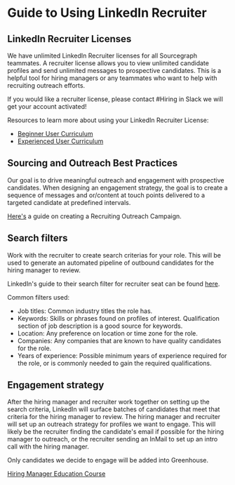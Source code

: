 # Guide to Using LinkedIn Recruiter

## LinkedIn Recruiter Licenses

We have unlimited LinkedIn Recruiter licenses for all Sourcegraph teammates. A recruiter license allows you to view unlimited candidate profiles and send unlimited messages to prospective candidates. This is a helpful tool for hiring managers or any teammates who want to help with recruiting outreach efforts.

If you would like a recruiter license, please contact #Hiring in Slack we will get your account activated!

Resources to learn more about using your LinkedIn Recruiter License:

- [Beginner User Curriculum](https://nam06.safelinks.protection.outlook.com/?url=https%3A%2F%2Ftraining.talent.linkedin.com%2Fseries%2Ftsep%2Flinkedin-recruiter-for-new-users-tsep&data=04%7C01%7Ccestrella%40linkedin.com%7C1ba987a0c7e04e959b6208d973b4f7c9%7C72f988bf86f141af91ab2d7cd011db47%7C1%7C0%7C637668043371226775%7CUnknown%7CTWFpbGZsb3d8eyJWIjoiMC4wLjAwMDAiLCJQIjoiV2luMzIiLCJBTiI6Ik1haWwiLCJXVCI6Mn0%3D%7C1000&sdata=ZZ53ap8WeBM1COR76EWDX0vdjCKnh1Q%2Bhm93VruCXrE%3D&reserved=0)
- [Experienced User Curriculum](https://nam06.safelinks.protection.outlook.com/?url=https%3A%2F%2Ftraining.talent.linkedin.com%2Fseries%2Ftsep%2Fleverage-the-full-power-of-linkedin-recruiter-tsep&data=04%7C01%7Ccestrella%40linkedin.com%7C1ba987a0c7e04e959b6208d973b4f7c9%7C72f988bf86f141af91ab2d7cd011db47%7C1%7C0%7C637668043371226775%7CUnknown%7CTWFpbGZsb3d8eyJWIjoiMC4wLjAwMDAiLCJQIjoiV2luMzIiLCJBTiI6Ik1haWwiLCJXVCI6Mn0%3D%7C1000&sdata=agxl%2B4%2BMf5nGXhHMDCfq%2F5cP2Ecw3qVW9%2B%2BKQrY%2FFSM%3D&reserved=0)

## Sourcing and Outreach Best Practices

Our goal is to drive meaningful outreach and engagement with prospective candidates. When designing an engagement strategy, the goal is to create a sequence of messages and or/content at touch points delivered to a targeted candidate at predefined intervals.

[Here's](https://docs.google.com/document/d/1c2ZI6IfvkK7syuo8aIBSnWpCF8SqAD12TiPSkTKqhp4/edit) a guide on creating a Recruiting Outreach Campaign.

## Search filters

Work with the recruiter to create search criterias for your role. This will be used to generate an automated pipeline of outbound candidates for the hiring manager to review.

LinkedIn's guide to their search filter for recruiter seat can be found [here](https://business.linkedin.com/content/dam/me/business/en-us/talent-solutions/learning-center/tip-sheets/en-us/HowSearchFiltersWork.pdf).

Common filters used:

- Job titles: Common industry titles the role has.
- Keywords: Skills or phrases found on profiles of interest. Qualification section of job description is a good source for keywords.
- Location: Any preference on location or time zone for the role.
- Companies: Any companies that are known to have quality candidates for the role.
- Years of experience: Possible minimum years of experience required for the role, or is commonly needed to gain the required qualifications.

## Engagement strategy

After the hiring manager and recruiter work together on setting up the search criteria, LinkedIn will surface batches of candidates that meet that criteria for the hiring manager to review. The hiring manager and recruiter will set up an outreach strategy for profiles we want to engage. This will likely be the recruiter finding the candidate's email if possible for the hiring manager to outreach, or the recruiter sending an InMail to set up an intro call with the hiring manager.

Only candidates we decide to engage will be added into Greenhouse.

[Hiring Manager Education Course](https://training.talent.linkedin.com/hiring-managers-guide-to-success-with-linkedin-recruiter)
